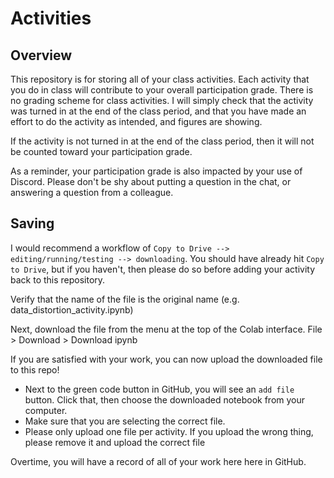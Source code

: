 # Activities

## Overview

This repository is for storing all of your class activities. Each activity that
you do in class will contribute to your overall participation grade. There is no
grading scheme for class activities. I will simply check that the activity was
turned in at the end of the class period, and that you have made an effort to do
the activity as intended, and figures are showing.

If the activity is not turned in at the end of the class period, then it will not
be counted toward your participation grade.

As a reminder, your participation grade is also impacted by your use of Discord.
Please don't be shy about putting a question in the chat, or answering a question
from a colleague.

## Saving

I would recommend a workflow of `Copy to Drive --> editing/running/testing --> downloading`.
You should have already hit `Copy to Drive`, but if you haven't, then please do
so before adding your activity back to this repository. 

Verify that the name of the file is the original name (e.g. data_distortion_activity.ipynb)

Next, download the file from the menu at the top of the Colab interface.
File > Download > Download ipynb

If you are satisfied with your work, you can now upload the downloaded file to
this repo!

- Next to the green code button in GitHub, you will see an `add file` button.
  Click that, then choose the downloaded notebook from your computer.
- Make sure that you are selecting the correct file.
- Please only upload one file per activity. If you upload the wrong thing, please
  remove it and upload the correct file

Overtime, you will have a record of all of your work here here in GitHub.
